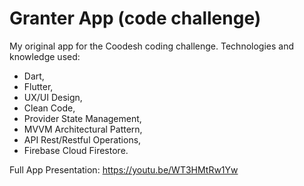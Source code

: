# Granter App (code challenge)

My original app for the Coodesh coding challenge. Technologies and knowledge used:
* Dart,
* Flutter,
* UX/UI Design,
* Clean Code,
* Provider State Management,
* MVVM Architectural Pattern,
* API Rest/Restful Operations,
* Firebase Cloud Firestore.

Full App Presentation: https://youtu.be/WT3HMtRw1Yw
